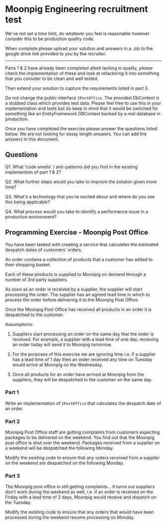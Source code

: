 # Moonpig Engineering recruitment test

We've not set a time limit, do whatever you feel is reasonable however consider
 this to be production quality code. 

When complete please upload your solution and answers in a .zip to the google
drive link provided to you by the recruiter.

-----

Parts 1 & 2 have already been completed albeit lacking in quality, please 
check the implementation of these and look at refactoring it into something 
that you consider to be clean and well tested.

Then extend your solution to capture the requirements listed in part 3.

Do not change the public interface `IPostOffice`. The provided DbContext
is a stubbed class which provides test data. Please feel free to use this
in your implementation and tests but do keep in mind that it would be 
switched for something like an EntityFramework DBContext backed by a 
real database in production.

Once you have completed the exercise please answer the questions listed below. 
We are not looking for essay length answers. You can add the answers in this 
document.

## Questions

Q1. What 'code smells' / anti-patterns did you find in the existing implemention of part 1 & 2?

Q2. What further steps would you take to improve the solution given more time?

Q3. What's a technology that you're excited about and where do you see this 
    being applicable?

Q4. What process would you take to identify a performance issue in a production
    environment? 

## Programming Exercise - Moonpig Post Office

You have been tasked with creating a service that calculates the estimated 
despatch dates of customers' orders. 

An order contains a collection of products that a customer has added to their 
shopping basket. 

Each of these products is supplied to Moonpig on demand through a number of 
3rd party suppliers.

As soon as an order is received by a supplier, the supplier will start 
processing the order. The supplier has an agreed lead time in which to 
process the order before delivering it to the Moonpig Post Office.

Once the Moonpig Post Office has received all products in an order it is 
despatched to the customer.  

Assumptions:

1. Suppliers start processing an order on the same day that the order is 
received. For example, a supplier with a lead time of one day, receiving
 an order today will send it to Moonpig tomorrow.


2. For the purposes of this exercise we are ignoring time i.e. if a supplier has a 
lead time of 1 day then an order received any time on Tuesday would arrive at Moonpig on the Wednesday.

3. Once all products for an order have arrived at Moonpig from the suppliers, 
they will be despatched to the customer on the same day.


### Part 1 

Write an implementation of `IPostOffice` that calculates the despatch date 
of an order. 


### Part 2

Moonpig Post Office staff are getting complaints from customers expecting 
packages to be delivered on the weekend. You find out that the Moonpig post
office is shut over the weekend. Packages received from a supplier on a weekend 
will be despatched the following Monday.

Modify the existing code to ensure that any orders received from a supplier
on the weekend are despatched on the following Monday.

### Part 3

The Moonpig post office is still getting complaints... It turns out suppliers 
don't work during the weekend as well, i.e. if an order is received on the Friday 
with a lead time of 2 days, Moonpig would receive and dispatch on the Tuesday.


Modify the existing code to ensure that any orders that would have been processed
during the weekend resume processing on Monday.
